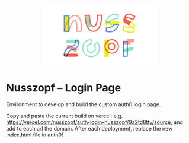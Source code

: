 <p align="center">
  <a href="https://nusszopf.org">
    <img src="../../docs/1200x630.png" alt="Nusszopf logo" height="165">
  </a>
</p>

# Nusszopf – Login Page

Environment to develop and build the custom auth0 login page.

Copy and paste the current build on vercel: e.g. https://vercel.com/nusszopf/auth-login-nusszopf/9a2td8tty/source, and add to each url the domain. After each deployment, replace the new index.html file in auth0!
